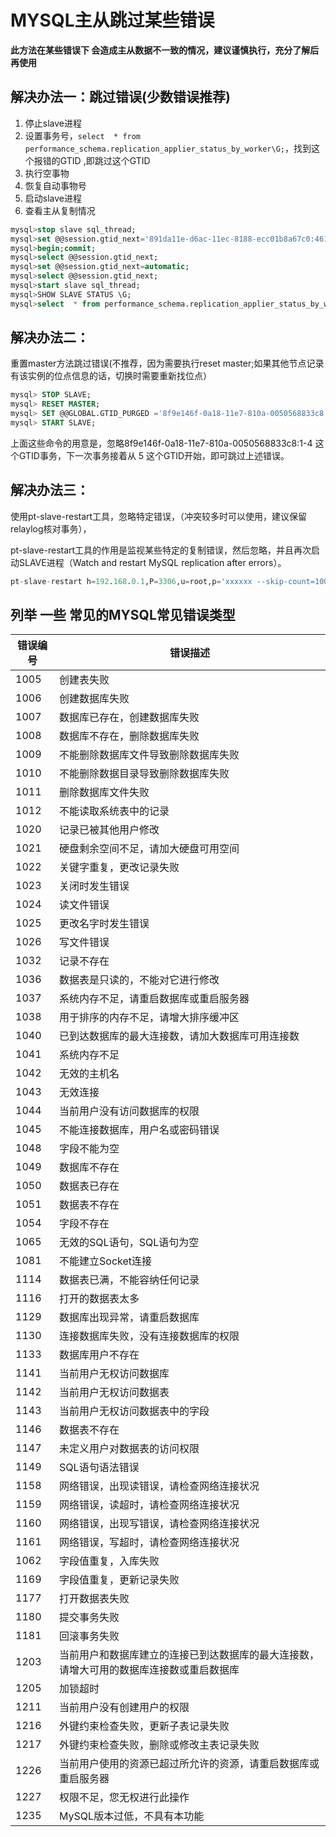 # MYSQL主从跳过某些错误
**此方法在某些错误下 会造成主从数据不一致的情况，建议谨慎执行，充分了解后再使用**
## 解决办法一：跳过错误(少数错误推荐)  
1. 停止slave进程
2. 设置事务号，`select  * from performance_schema.replication_applier_status_by_worker\G;`，找到这个报错的GTID ,即跳过这个GTID
3. 执行空事物
4. 恢复自动事物号
5. 启动slave进程 
6. 查看主从复制情况

```sql
mysql>stop slave sql_thread;
mysql>set @@session.gtid_next='891da11e-d6ac-11ec-8188-ecc01b8a67c0:461777343';
mysql>begin;commit;
mysql>select @@session.gtid_next;
mysql>set @@session.gtid_next=automatic;
mysql>select @@session.gtid_next;
mysql>start slave sql_thread;
mysql>SHOW SLAVE STATUS \G;
mysql>select  * from performance_schema.replication_applier_status_by_worker\G;
```
## 解决办法二：
重置master方法跳过错误(不推荐，因为需要执行reset master;如果其他节点记录有该实例的位点信息的话，切换时需要重新找位点）  

```sql
mysql> STOP SLAVE;
mysql> RESET MASTER;
mysql> SET @@GLOBAL.GTID_PURGED ='8f9e146f-0a18-11e7-810a-0050568833c8:1-4';
mysql> START SLAVE;  
```
上面这些命令的用意是，忽略8f9e146f-0a18-11e7-810a-0050568833c8:1-4 这个GTID事务，下一次事务接着从 5 这个GTID开始，即可跳过上述错误。  

## 解决办法三：
使用pt-slave-restart工具，忽略特定错误，（冲突较多时可以使用，建议保留relaylog核对事务），  

pt-slave-restart工具的作用是监视某些特定的复制错误，然后忽略，并且再次启动SLAVE进程（Watch and restart MySQL replication after errors）。

```sql
pt-slave-restart h=192.168.0.1,P=3306,u=root,p='xxxxxx --skip-count=100  --error-numbers=1062,1032
```
## 列举 一些 常见的MYSQL常见错误类型
|错误编号|错误描述|
| ----- | ----- |
|1005|创建表失败|
|1006|创建数据库失败|
|1007|数据库已存在，创建数据库失败|
|1008|数据库不存在，删除数据库失败|
|1009|不能删除数据库文件导致删除数据库失败|
|1010|不能删除数据目录导致删除数据库失败|
|1011|删除数据库文件失败|
|1012|不能读取系统表中的记录|
|1020|记录已被其他用户修改|
|1021|硬盘剩余空间不足，请加大硬盘可用空间|
|1022|关键字重复，更改记录失败|
|1023|关闭时发生错误|
|1024|读文件错误|
|1025|更改名字时发生错误|
|1026|写文件错误|
|1032|记录不存在|
|1036|数据表是只读的，不能对它进行修改|
|1037|系统内存不足，请重启数据库或重启服务器|
|1038|用于排序的内存不足，请增大排序缓冲区|
|1040|已到达数据库的最大连接数，请加大数据库可用连接数|
|1041|系统内存不足|
|1042|无效的主机名|
|1043|无效连接|
|1044|当前用户没有访问数据库的权限|
|1045|不能连接数据库，用户名或密码错误|
|1048|字段不能为空|
|1049|数据库不存在|
|1050|数据表已存在|
|1051|数据表不存在|
|1054|字段不存在|
|1065|无效的SQL语句，SQL语句为空|
|1081|不能建立Socket连接|
|1114|数据表已满，不能容纳任何记录|
|1116|打开的数据表太多|
|1129|数据库出现异常，请重启数据库|
|1130|连接数据库失败，没有连接数据库的权限|
|1133|数据库用户不存在|
|1141|当前用户无权访问数据库|
|1142|当前用户无权访问数据表|
|1143|当前用户无权访问数据表中的字段|
|1146|数据表不存在|
|1147|未定义用户对数据表的访问权限|
|1149|SQL语句语法错误|
|1158|网络错误，出现读错误，请检查网络连接状况|
|1159|网络错误，读超时，请检查网络连接状况|
|1160|网络错误，出现写错误，请检查网络连接状况|
|1161|网络错误，写超时，请检查网络连接状况|
|1062|字段值重复，入库失败|
|1169|字段值重复，更新记录失败|
|1177|打开数据表失败|
|1180|提交事务失败|
|1181|回滚事务失败|
|1203|当前用户和数据库建立的连接已到达数据库的最大连接数，请增大可用的数据库连接数或重启数据库|
|1205|加锁超时|
|1211|当前用户没有创建用户的权限|
|1216|外键约束检查失败，更新子表记录失败|
|1217|外键约束检查失败，删除或修改主表记录失败|
|1226|当前用户使用的资源已超过所允许的资源，请重启数据库或重启服务器|
|1227|权限不足，您无权进行此操作|
|1235|MySQL版本过低，不具有本功能|

